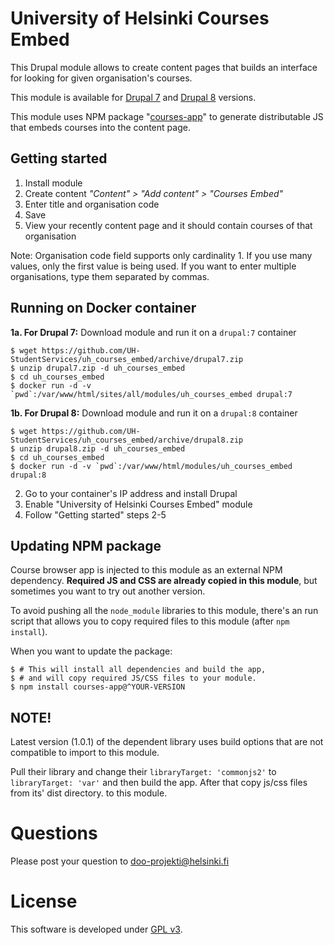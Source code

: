 # University of Helsinki Courses Embed
This Drupal module allows to create content pages that builds an interface for
looking for given organisation's courses.

This module is available for [Drupal 7](/tree/drupal7) and [Drupal 8](/tree/drupal8) versions.

This module uses NPM package
"[courses-app](https://www.npmjs.com/package/courses-app)" to generate
distributable JS that embeds courses into the content page.

## Getting started
1. Install module
2. Create content *"Content" > "Add content" > "Courses Embed"*
3. Enter title and organisation code
4. Save
5. View your recently content page and it should contain courses of that organisation

Note: Organisation code field supports only cardinality 1. If you use many
values, only the first value is being used. If you want to enter multiple
organisations, type them separated by commas.

## Running on Docker container

**1a. For Drupal 7:** Download module and run it on a `drupal:7` container
```
$ wget https://github.com/UH-StudentServices/uh_courses_embed/archive/drupal7.zip
$ unzip drupal7.zip -d uh_courses_embed
$ cd uh_courses_embed
$ docker run -d -v `pwd`:/var/www/html/sites/all/modules/uh_courses_embed drupal:7
```
**1b. For Drupal 8:** Download module and run it on a `drupal:8` container
```
$ wget https://github.com/UH-StudentServices/uh_courses_embed/archive/drupal8.zip
$ unzip drupal8.zip -d uh_courses_embed
$ cd uh_courses_embed
$ docker run -d -v `pwd`:/var/www/html/modules/uh_courses_embed drupal:8
```
2. Go to your container's IP address and install Drupal
3. Enable "University of Helsinki Courses Embed" module
4. Follow "Getting started" steps 2-5

## Updating NPM package
Course browser app is injected to this module as an external NPM dependency.
**Required JS and CSS are already copied in this module**, but sometimes you want to try out
another version.

To avoid pushing all the `node_module` libraries to this module, there's an run
script that allows you to copy required files to this module (after `npm install`).

When you want to update the package:
```
$ # This will install all dependencies and build the app,
$ # and will copy required JS/CSS files to your module.
$ npm install courses-app@^YOUR-VERSION
```

## NOTE!
Latest version (1.0.1) of the dependent library uses build
options that are not compatible to import to this module.

Pull their library and change their `libraryTarget: 'commonjs2'`
to `libraryTarget: 'var'` and then build the app. After that copy
js/css files from its' dist directory. to this module.

# Questions

Please post your question to doo-projekti@helsinki.fi

# License
This software is developed under [GPL v3](LICENSE.txt).

